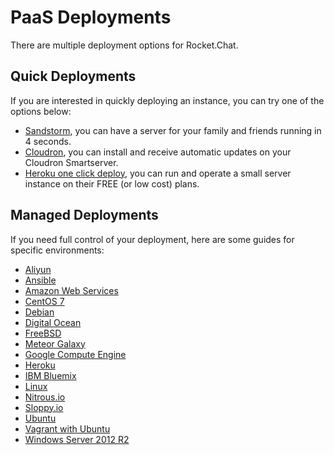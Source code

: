 # PaaS Deployments

There are multiple deployment options for Rocket.Chat.

## Quick Deployments

If you are interested in quickly deploying an instance, you can try one of the options below:

* [Sandstorm](https://apps.sandstorm.io/app/vfnwptfn02ty21w715snyyczw0nqxkv3jvawcah10c6z7hj1hnu0), you can have a server for your family and friends running in 4 seconds.
* [Cloudron](https://cloudron.io/appstore.html#chat.rocket.cloudronapp), you can install and receive automatic updates on your Cloudron Smartserver.
* [Heroku one click deploy](https://heroku.com/deploy?template=https://github.com/RocketChat/Rocket.Chat/tree/master), you can run and operate a small server instance on their FREE (or low cost) plans.

## Managed Deployments

If you need full control of your deployment, here are some guides for specific environments:

- [Aliyun](Aliyun/)
- [Ansible](Ansible/)
- [Amazon Web Services](AWS/)
- [CentOS 7](CentOS%207/)
- [Debian](Debian/)
- [Digital Ocean](Digital%20Ocean/)
- [FreeBSD](FreeBSD/)
- [Meteor Galaxy](Galaxy/)
- [Google Compute Engine](Google%20Compute%20Engine/)
- [Heroku](Heroku/)
- [IBM Bluemix](IBM%20Bluemix/)
- [Linux](Linux/)
- [Nitrous.io](Nitrous.io/)
- [Sloppy.io](Sloppy.io/)
- [Ubuntu](Ubuntu/)
- [Vagrant with Ubuntu](Vagrant%20with%20Ubuntu/)
- [Windows Server 2012 R2](Windows%20Server%202012%20R2)
